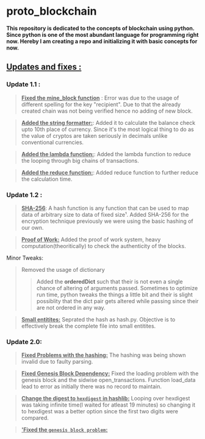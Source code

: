 # proto_blockchain

__This repository is dedicated to the concepts of blockchain using python. Since python is one of the most abundant language for programming right now. Hereby I am creating a repo and initializing it with basic concepts for now.__
  
## <u>Updates and fixes :</u>

### Update 1.1 :

><u>__Fixed the mine_block function__</u>
: Error was due to the usage of different spelling for the key "recipient". Due to that the already created chain was not being verified hence no adding of new block.

><u>__Added the string formatter:__</u>:
Added it to calculate the balance check upto 10th place of currency. Since it's the most logical thing to do as the value of cryptos are taken seriously in decimals unlike conventional currencies. 

><u>__Added the lambda function:__</u>:
Added the lambda function to reduce the looping through big chains of transactions.

><u>__Added the reduce function:__</u>:
Added reduce function to further reduce the calculation time.


### Update 1.2 :

><u>__SHA-256__</u>:
A hash function is any function that can be used to map data of arbitrary size to data of fixed size¹. Added SHA-256 for the encryption technique previously we were using the basic hashing of our own.

><u>__Proof of Work:__</u>
Added the proof of work system, heavy computation(theoritically) to check the authenticity of the blocks.

Minor Tweaks:
>Removed the usage of dictionary
>>Added the   __orderedDict__  such that their is not even a single chance of altering of arguments passed. Sometimes to optimize run time, python tweaks the things a little bit and their is slight possiblity that the dict pair gets altered while passing since their are not ordered in any way.

><u>__Small entitites:__</u>
Seprated the hash as hash.py. Objective is to effectively break the complete file into small entitites.

### Update 2.0:

><u>__Fixed Problems with the hashing:__</u>
The hashing was being shown invalid due to faulty parsing.

><u>__Fixed Genesis Block Dependency:__</u>
Fixed the loading problem with the genesis block and the sidwise open_transactions. Function load_data lead to error as initially there was no record to maintain.

><u>__Change the digest to `hexdigest` in hashlib:__</u>
Looping over hexdigest was taking infinite time(I waited for atleast 19 minutes) so changing it to hexdigest was a better option since the first two digits were compared.


><u>__'Fixed the `genesis block problem`:__</u>
